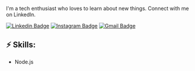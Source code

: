 I'm a tech enthusiast who loves to learn about new things. Connect with me on LinkedIn.

[![Linkedin Badge](https://img.shields.io/badge/-LinkedIn-blue?style=flat-square&logo=Linkedin&logoColor=white&link=https://www.linkedin.com/)](https://www.linkedin.com/)
[![Instagram Badge](https://img.shields.io/badge/-Instagram-e4405f?style=flat-square&logo=Instagram&logoColor=white&link=https://www.instagram.com/)](https://www.instagram.com/)
[![Gmail Badge](https://img.shields.io/badge/-Gmail-d14836?style=flat-square&logo=Gmail&logoColor=white&link=mail@jjjjjj@gmail.com)](mailto:mail@jjjjjjj@gmail.com)

## ⚡ Skills:
- Node.js
